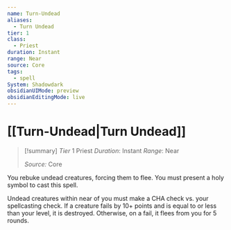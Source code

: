 ```yaml
---
name: Turn-Undead
aliases:
  - Turn Undead
tier: 1
class:
  - Priest
duration: Instant
range: Near
source: Core
tags:
  - spell
System: Shadowdark
obsidianUIMode: preview
obsidianEditingMode: live
---
```

# [[Turn-Undead|Turn Undead]]

>[!summary]
> *Tier* 1
> Priest
> *Duration*: Instant
> *Range*: Near
> 
> *Source:* Core


You rebuke undead creatures, forcing them to flee. You must present a holy symbol to cast this spell. 

Undead creatures within near of you must make a CHA check vs. your spellcasting check. If a creature fails by 10+ points and is equal to or less than your level, it is destroyed. Otherwise, on a fail, it flees from you for 5 rounds.


